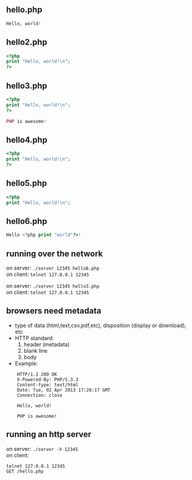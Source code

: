 hello.php
---------
```php
Hello, world!
```

hello2.php
----------
```php
<?php
print "Hello, world!\n";
?>
```

hello3.php
----------
```php
<?php
print "Hello, world!\n";
?>

PHP is awesome!
```

hello4.php
----------
```php
<?php
print "Hello, world!\n";
?>

```    

hello5.php
----------
```php
<?php
print "Hello, world!\n";
```

hello6.php
----------
```php
Hello <?php print "world"?>!
```

running over the network
------------------------
on server: `./server 12345 hello6.php`
<br>on client: `telnet 127.0.0.1 12345`

on server: `./server 12345 hello3.php`
<br>on client: `telnet 127.0.0.1 12345`

browsers need metadata
----------------------
 * type of data (html,text,csv,pdf,etc), disposition (display or download), etc
 * HTTP standard:
   1. header (metadata)
   2. blank line
   3. body
 * Example:
```
    HTTP/1.1 200 OK
    X-Powered-By: PHP/5.3.3
    Content-type: text/html
    Date: Tue, 02 Apr 2013 17:26:17 GMT
    Connection: close
    
    Hello, world!
    
    PHP is awesome!
```

running an http server
----------------------
on server: `./server -h 12345`
<br>on client: 
```
telnet 127.0.0.1 12345
GET /hello.php
```
